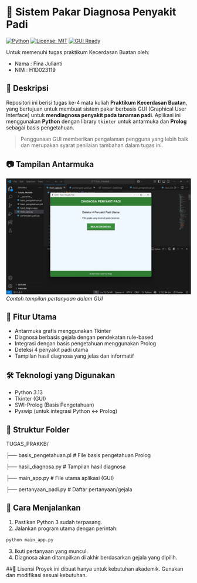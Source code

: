 # 🌾 Sistem Pakar Diagnosa Penyakit Padi

[![Python](https://img.shields.io/badge/Python-3.x-blue?logo=python)](https://www.python.org/)
[![License: MIT](https://img.shields.io/badge/License-MIT-green.svg)](https://opensource.org/licenses/MIT)
[![GUI Ready](https://img.shields.io/badge/GUI-Tkinter-blueviolet)](https://docs.python.org/3/library/tkinter.html)

Untuk memenuhi tugas praktikum Kecerdasan Buatan oleh:
- Nama    : Fina Julianti
- NIM     : H1D023119
  
## 📌 Deskripsi

Repositori ini berisi tugas ke-4 mata kuliah **Praktikum Kecerdasan Buatan**, yang bertujuan untuk membuat sistem pakar berbasis GUI (Graphical User Interface) untuk **mendiagnosa penyakit pada tanaman padi**. Aplikasi ini menggunakan **Python** dengan library `tkinter` untuk antarmuka dan **Prolog** sebagai basis pengetahuan.

> Penggunaan GUI memberikan pengalaman pengguna yang lebih baik dan merupakan syarat penilaian tambahan dalam tugas ini.

## 📷 Tampilan Antarmuka

![Screenshot GUI](Screenshot%20(198).png) 
*Contoh tampilan pertanyaan dalam GUI*

## 📌 Fitur Utama

- Antarmuka grafis menggunakan Tkinter
- Diagnosa berbasis gejala dengan pendekatan rule-based
- Integrasi dengan basis pengetahuan menggunakan Prolog
- Deteksi 4 penyakit padi utama
- Tampilan hasil diagnosa yang jelas dan informatif

## 🛠 Teknologi yang Digunakan

- Python 3.13
- Tkinter (GUI)
- SWI-Prolog (Basis Pengetahuan)
- Pyswip (untuk integrasi Python ↔ Prolog)

## 📁 Struktur Folder
TUGAS_PRAKKB/

├── basis_pengetahuan.pl # File basis pengetahuan Prolog

├── hasil_diagnosa.py # Tampilan hasil diagnosa

├── main_app.py # File utama aplikasi (GUI)

├── pertanyaan_padi.py # Daftar pertanyaan/gejala

## 🚀 Cara Menjalankan

1. Pastikan Python 3 sudah terpasang.
2. Jalankan program utama dengan perintah:

```bash
python main_app.py
```
3. Ikuti pertanyaan yang muncul.
4. Diagnosa akan ditampilkan di akhir berdasarkan gejala yang dipilih.

##🧾 Lisensi
Proyek ini dibuat hanya untuk kebutuhan akademik. Gunakan dan modifikasi sesuai kebutuhan.

